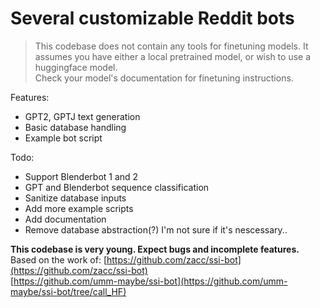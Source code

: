 # Several customizable Reddit bots

> This codebase does not contain any tools for finetuning models. It assumes you have either a local pretrained model, or wish to use a huggingface model.  
> Check your model's documentation for finetuning instructions.

Features:

- GPT2, GPTJ text generation
- Basic database handling
- Example bot script

Todo:

- Support Blenderbot 1 and 2
- GPT and Blenderbot sequence classification
- Sanitize database inputs
- Add more example scripts
- Add documentation
- Remove database abstraction(?) I'm not sure if it's nescessary..

**This codebase is very young. Expect bugs and incomplete features.**  
Based on the work of:
[https://github.com/zacc/ssi-bot](https://github.com/zacc/ssi-bot)  
[https://github.com/umm-maybe/ssi-bot](https://github.com/umm-maybe/ssi-bot/tree/call_HF)
